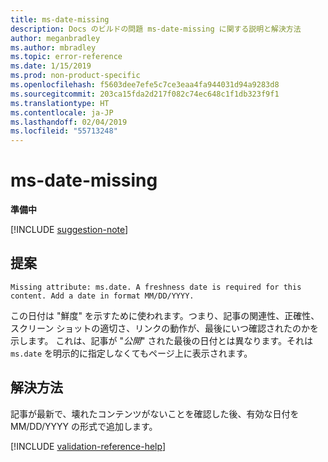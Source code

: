 ```yaml
---
title: ms-date-missing
description: Docs のビルドの問題 ms-date-missing に関する説明と解決方法
author: meganbradley
ms.author: mbradley
ms.topic: error-reference
ms.date: 1/15/2019
ms.prod: non-product-specific
ms.openlocfilehash: f5603dee7efe5c7ce3eaa4fa944031d94a9283d8
ms.sourcegitcommit: 203ca15fda2d217f082c74ec648c1f1db323f9f1
ms.translationtype: HT
ms.contentlocale: ja-JP
ms.lasthandoff: 02/04/2019
ms.locfileid: "55713248"
---
```

# <a name="ms-date-missing"></a>ms-date-missing

**準備中**

[!INCLUDE [suggestion-note](includes/suggestion-note.md)]

## <a name="suggestion"></a>提案

`Missing attribute: ms.date. A freshness date is required for this content. Add a date in format MM/DD/YYYY.`

この日付は "鮮度" を示すために使われます。つまり、記事の関連性、正確性、スクリーン ショットの適切さ、リンクの動作が、最後にいつ確認されたのかを示します。 これは、記事が "*公開*" された最後の日付とは異なります。それは `ms.date` を明示的に指定しなくてもページ上に表示されます。

## <a name="resolution"></a>解決方法

記事が最新で、壊れたコンテンツがないことを確認した後、有効な日付を MM/DD/YYYY の形式で追加します。

<!--make sure to add this file to your includes folder and verify the path-->
[!INCLUDE [validation-reference-help](includes/validation-reference-help.md)]
